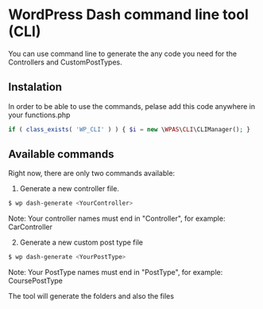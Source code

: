 # WordPress Dash command line tool (CLI)

You can use command line to generate the any code you need for the Controllers and CustomPostTypes.

## Instalation

In order to be able to use the commands, pelase add this code anywhere in your functions.php

```php
if ( class_exists( 'WP_CLI' ) ) { $i = new \WPAS\CLI\CLIManager(); }
```

## Available commands

Right now, there are only two commands available:

1) Generate a new controller file.
```sh
$ wp dash-generate <YourController>
```
Note: Your controller names must end in "Controller", for example: CarController


2) Generate a new custom post type file
```sh
$ wp dash-generate <YourPostType>
```
Note: Your PostType names must end in "PostType", for example: CoursePostType

The tool will generate the folders and also the files

